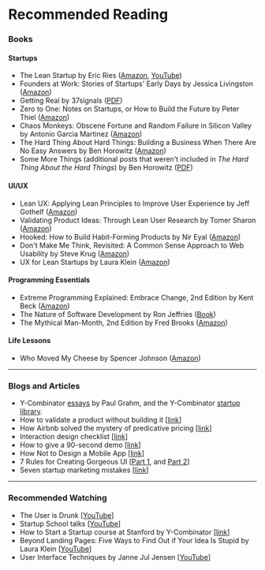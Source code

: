# Recommended Reading

### Books

#### Startups
- The Lean Startup by Eric Ries ([Amazon](http://www.amazon.com/The-Lean-Startup-Entrepreneurs-Continuous/dp/0307887898), [YouTube](https://www.youtube.com/watch?v=fEvKo90qBns))
- Founders at Work: Stories of Startups' Early Days by Jessica Livingston ([Amazon](http://www.amazon.com/Founders-Work-Stories-Startups-Early/dp/1430210788))
- Getting Real by 37signals ([PDF](https://basecamp.com/about/books/Getting%20Real.pdf))
- Zero to One: Notes on Startups, or How to Build the Future by Peter Thiel ([Amazon](https://www.amazon.ca/Zero-One-Notes-Startups-Future/dp/0804139296/ref=sr_1_1?s=books&ie=UTF8&qid=1474320210&sr=1-1&keywords=zero+to+one))
- Chaos Monkeys: Obscene Fortune and Random Failure in Silicon Valley by Antonio Garcia Martinez ([Amazon](https://www.amazon.com/Chaos-Monkeys-Obscene-Fortune-Failure/dp/0062458191/ref=sr_1_1?s=books&ie=UTF8&qid=1474320434&sr=1-1&keywords=chaos+monkey))
- The Hard Thing About Hard Things: Building a Business When There Are No Easy Answers by Ben Horowitz ([Amazon](https://www.amazon.com/Hard-Thing-About-Things-Building/dp/0062273205))
- Some More Things (additional posts that weren't included in _The Hard Thing About the Hard Things_) by Ben Horowitz ([PDF](http://a16z.com/2016/09/04/ben-blog-ebook/))

#### UI/UX
- Lean UX: Applying Lean Principles to Improve User Experience by Jeff Gothelf ([Amazon](https://www.amazon.com/Lean-UX-Applying-Principles-Experience/dp/1449311652))
- Validating Product Ideas: Through Lean User Research by Tomer Sharon ([Amazon](https://www.amazon.com/Validating-Product-Ideas-Through-Research/dp/1933820292))
- Hooked: How to Build Habit-Forming Products by Nir Eyal ([Amazon](https://www.amazon.com/Hooked-How-Build-Habit-Forming-Products/dp/1591847788/ref=sr_1_1?s=books&ie=UTF8&qid=1474320367&sr=1-1&keywords=hooked))
- Don't Make Me Think, Revisited: A Common Sense Approach to Web Usability by Steve Krug ([Amazon](http://www.amazon.com/Dont-Make-Think-Revisited-Usability/dp/0321965515/ref=dp_ob_title_bk))
- UX for Lean Startups by Laura Klein ([Amazon](http://www.amazon.com/UX-Lean-Startups-Experience-Research/dp/1449334911))

#### Programming Essentials
- Extreme Programming Explained: Embrace Change, 2nd Edition by Kent Beck ([Amazon](http://www.amazon.com/Extreme-Programming-Explained-Embrace-Change/dp/0321278658/ref=sr_1_1?s=books&ie=UTF8&qid=1407949544&sr=1-1&keywords=Extreme+Programming+kent+beck))
- The Nature of Software Development by Ron Jeffries ([Book](https://pragprog.com/book/rjnsd/the-nature-of-software-development))
- The Mythical Man-Month, 2nd Edition by Fred Brooks ([Amazon](http://www.amazon.com/gp/product/0201835959/ref=as_li_qf_sp_asin_tl?ie=UTF8&tag=wwwsteveblank-20&linkCode=as2&camp=1789&creative=9325&creativeASIN=0201835959))

#### Life Lessons
- Who Moved My Cheese by Spencer Johnson ([Amazon](http://www.amazon.com/Who-Moved-My-Cheese-Amazing/dp/0399144463))

---

### Blogs and Articles

- Y-Combinator [essays](http://www.paulgraham.com/articles.html) by Paul Grahm, and the Y-Combinator [startup library](http://www.ycombinator.com/resources/).
- How to validate a product without building it [[link](http://blog.sendwithus.com/how-we-validated/)]
- How Airbnb solved the mystery of predicative pricing [[link](http://www.fastcompany.com/3026550/lessons-learned/how-airbnb-solved-the-mystery-of-predictive-pricing)]
- Interaction design checklist [[link](http://ixdchecklist.com/)]
- How to give a 90-second demo [[link](http://www.mattmcalister.com/blog/2006/09/22/96/how-to-give-a-90-second-demo/)]
- How Not to Design a Mobile App [[link](http://giffconstable.com/2014/08/how-not-to-design-a-mobile-app/)]
- 7 Rules for Creating Gorgeous UI [[Part 1](https://medium.com/@erikdkennedy/7-rules-for-creating-gorgeous-ui-part-1-559d4e805cda), and [Part 2](https://medium.com/@erikdkennedy/7-rules-for-creating-gorgeous-ui-part-2-430de537ba96)]
- Seven startup marketing mistakes [[link](http://mashable.com/2014/11/26/startups-marketing-mistakes/)]

---

### Recommended Watching
- The User is Drunk [[YouTube](https://www.youtube.com/watch?v=r2CbbBLVaPk)]
- Startup School talks [[YouTube](https://www.youtube.com/channel/UCcefcZRL2oaA_uBNeo5UOWg/playlists)]
- How to Start a Startup course at Stanford by Y-Combinator [[link](http://startupclass.samaltman.com/)]
- Beyond Landing Pages: Five Ways to Find Out if Your Idea Is Stupid by Laura Klein [[YouTube](https://www.youtube.com/watch?v=g_g-9BpBcFs)]
- User Interface Techniques by Janne Jul Jensen [[YouTube](https://www.youtube.com/watch?v=7OSkB4BCx00)]
